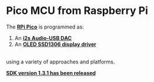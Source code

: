 # Pico MCU from Raspberry Pi

The [**RPi Pico**](https://www.raspberrypi.org/products/raspberry-pi-pico/) is programmed as:

1. An [**i2s Audio-USB DAC**](https://github.com/TobiasVanDyk/Pico-MCU-from-Raspberry-Pi/tree/main/DacPico)
2. An [**OLED SSD1306 display driver**](https://github.com/TobiasVanDyk/Pico-MCU-from-Raspberry-Pi/tree/main/OledPico)

<br> using a variety of approaches  and platforms.

[**SDK version 1.3.1 has been released**](https://github.com/raspberrypi/pico-sdk/releases/tag/1.3.1)



